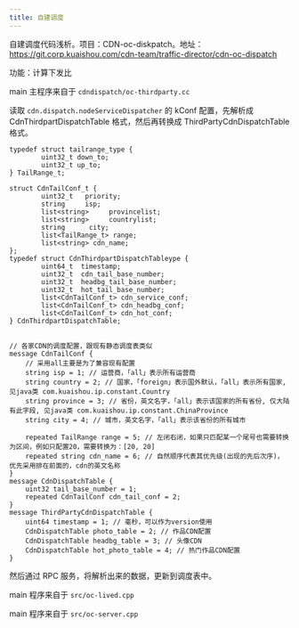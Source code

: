 ```yaml
---
title: 自建调度
---
```


自建调度代码浅析。项目：CDN-oc-diskpatch。地址：https://git.corp.kuaishou.com/cdn-team/traffic-director/cdn-oc-dispatch

功能：计算下发比





main 主程序来自于 `cdndispatch/oc-thirdparty.cc` 

读取 `cdn.dispatch.nodeServiceDispatcher` 的 kConf 配置，先解析成 CdnThirdpartDispatchTable 格式，然后再转换成 ThirdPartyCdnDispatchTable 格式。

```
typedef struct tailrange_type {
        uint32_t down_to;
        uint32_t up_to;
} TailRange_t;

struct CdnTailConf_t {
        uint32_t   priority;
        string     isp;
        list<string>     provincelist;
        list<string>     countrylist;
        string      city;
        list<TailRange_t> range; 
        list<string> cdn_name;
};
typedef struct CdnThirdpartDispatchTableype {
        uint64_t  timestamp;
        uint32_t  cdn_tail_base_number;  
        uint32_t  headbg_tail_base_number;  
        uint32_t  hot_tail_base_number; 
        list<CdnTailConf_t> cdn_service_conf;
        list<CdnTailConf_t> cdn_headbg_conf;
        list<CdnTailConf_t> cdn_hot_conf;
} CdnThirdpartDispatchTable;


// 各家CDN的调度配置，跟现有静态调度表类似
message CdnTailConf {
    // 采用all主要是为了兼容现有配置
    string isp = 1; // 运营商，「all」表示所有运营商
    string country = 2; // 国家，「foreign」表示国外默认，「all」表示所有国家, 见java类 com.kuaishou.ip.constant.Country
    string province = 3; // 省份，英文名字，「all」表示该国家的所有省份, 仅大陆有此字段, 见java类 com.kuaishou.ip.constant.ChinaProvince
    string city = 4; // 城市，英文名字，「all」表示该省份的所有城市

    repeated TailRange range = 5; // 左闭右闭，如果只匹配某一个尾号也需要转换为区间，例如只配置20，需要转换为：[20, 20]
    repeated string cdn_name = 6; // 自然顺序代表其优先级(出现的先后次序)，优先采用排在前面的，cdn的英文名称
}
message CdnDispatchTable {
    uint32 tail_base_number = 1;
    repeated CdnTailConf cdn_tail_conf = 2;
}
message ThirdPartyCdnDispatchTable {
    uint64 timestamp = 1; // 毫秒，可以作为version使用
    CdnDispatchTable photo_table = 2; // 作品CDN配置
    CdnDispatchTable headbg_table = 3; // 头像CDN
    CdnDispatchTable hot_photo_table = 4; // 热门作品CDN配置
}
```

然后通过 RPC 服务，将解析出来的数据，更新到调度表中。



main 程序来自于 `src/oc-lived.cpp`



main 程序来自于 `src/oc-server.cpp`

